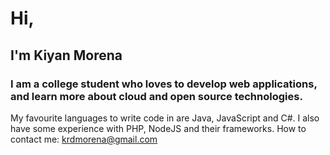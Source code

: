# Hi,
## I'm Kiyan Morena
### I am a college student who loves to develop web applications, and learn more about cloud and open source technologies.

My favourite languages to write code in are Java, JavaScript and C#.
I also have some experience with PHP, NodeJS and their frameworks.
How to contact me: krdmorena@gmail.com

